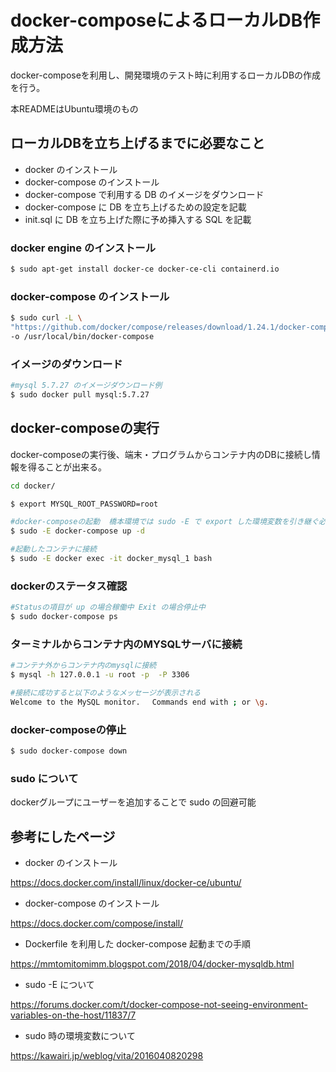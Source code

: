 # docker-composeによるローカルDB作成方法

docker-composeを利用し、開発環境のテスト時に利用するローカルDBの作成を行う。

本READMEはUbuntu環境のもの

## ローカルDBを立ち上げるまでに必要なこと

* docker のインストール
* docker-compose のインストール
* docker-compose で利用する DB のイメージをダウンロード
* docker-compose に DB を立ち上げるための設定を記載
* init.sql に DB を立ち上げた際に予め挿入する SQL を記載

### docker engine のインストール
```bash
$ sudo apt-get install docker-ce docker-ce-cli containerd.io
```

### docker-compose のインストール
```bash
$ sudo curl -L \
"https://github.com/docker/compose/releases/download/1.24.1/docker-compose-$(uname -s)-$(uname -m)" \ 
-o /usr/local/bin/docker-compose
```

### イメージのダウンロード
```bash
#mysql 5.7.27 のイメージダウンロード例
$ sudo docker pull mysql:5.7.27
```

## docker-composeの実行

docker-composeの実行後、端末・プログラムからコンテナ内のDBに接続し情報を得ることが出来る。

```bash
cd docker/

$ export MYSQL_ROOT_PASSWORD=root

#docker-composeの起動  橋本環境では sudo -E で export した環境変数を引き継ぐ必要あり 
$ sudo -E docker-compose up -d 

#起動したコンテナに接続
$ sudo -E docker exec -it docker_mysql_1 bash
```

### dockerのステータス確認
```bash
#Statusの項目が up の場合稼働中 Exit の場合停止中
$ sudo docker-compose ps
```     

### ターミナルからコンテナ内のMYSQLサーバに接続
```bash
#コンテナ外からコンテナ内のmysqlに接続
$ mysql -h 127.0.0.1 -u root -p  -P 3306 

#接続に成功すると以下のようなメッセージが表示される
Welcome to the MySQL monitor.　 Commands end with ; or \g.
```

### docker-composeの停止
```bash
$ sudo docker-compose down
```

### sudo について
dockerグループにユーザーを追加することで sudo の回避可能

## 参考にしたページ

* docker のインストール

https://docs.docker.com/install/linux/docker-ce/ubuntu/

* docker-compose のインストール

https://docs.docker.com/compose/install/

* Dockerfile を利用した docker-compose 起動までの手順

https://mmtomitomimm.blogspot.com/2018/04/docker-mysqldb.html

* sudo -E について

https://forums.docker.com/t/docker-compose-not-seeing-environment-variables-on-the-host/11837/7 

* sudo 時の環境変数について

https://kawairi.jp/weblog/vita/2016040820298
 
